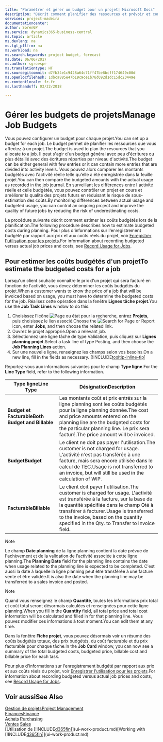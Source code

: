 ```yaml
---
title: "Paramétrer et gérer un budget pour un projet| Microsoft Docs"
description: "Décrit comment planifier des ressources et prévoir et contrôler les coûts d'un projet en définissant un budget pour chaque projet."
services: project-madeira
documentationcenter: 
author: SorenGP
ms.service: dynamics365-business-central
ms.topic: article
ms.devlang: na
ms.tgt_pltfrm: na
ms.workload: na
ms.search.keywords: project budget, forecast
ms.date: 06/06/2017
ms.author: sgroespe
ms.translationtype: HT
ms.sourcegitcommit: d7fb34e1c9428a64c71ff47be8bcff174649c00d
ms.openlocfilehash: 1dbca885e47b19c9ce1b78d092d1dc15dc23449e
ms.contentlocale: fr-fr
ms.lasthandoff: 03/22/2018

---
```

# <a name="manage-job-budgets"></a><span data-ttu-id="316dd-103">Gérer les budgets de projets</span><span class="sxs-lookup"><span data-stu-id="316dd-103">Manage Job Budgets</span></span>
<span data-ttu-id="316dd-104">Vous pouvez configurer un budget pour chaque projet.</span><span class="sxs-lookup"><span data-stu-id="316dd-104">You can set up a budget for each job.</span></span> <span data-ttu-id="316dd-105">Le budget permet de planifier les ressources que vous affectez à un projet.</span><span class="sxs-lookup"><span data-stu-id="316dd-105">The budget is used to plan the resources that you allocate to a job.</span></span> <span data-ttu-id="316dd-106">Il peut s'agir d'un budget général avec peu d'écritures ou plus détaillé avec des écritures réparties par niveau d'activité.</span><span class="sxs-lookup"><span data-stu-id="316dd-106">The budget can be either general with few entries or it can contain more entries that are divided into activity levels.</span></span> <span data-ttu-id="316dd-107">Vous pouvez alors comparer les montants budgétés avec l'activité réelle telle qu'elle a été enregistrée dans la feuille projet.</span><span class="sxs-lookup"><span data-stu-id="316dd-107">You can then compare the budgeted amounts with the actual usage as recorded in the job journal.</span></span> <span data-ttu-id="316dd-108">En surveillant les différences entre l'activité réelle et celle budgétée, vous pouvez contrôler un projet en cours et améliorer la qualité des projets futurs en réduisant le risque de sous-estimation des coûts.</span><span class="sxs-lookup"><span data-stu-id="316dd-108">By monitoring differences between actual usage and budgeted usage, you can control an ongoing project and improve the quality of future jobs by reducing the risk of underestimating costs.</span></span>

<span data-ttu-id="316dd-109">La procédure suivante décrit comment estimer les coûts budgétés lors de la planification.</span><span class="sxs-lookup"><span data-stu-id="316dd-109">The following procedure describes how to estimate budgeted costs during planning.</span></span> <span data-ttu-id="316dd-110">Pour plus d'informations sur l'enregistrement budgété par rapport aux prix et aux coûts réels du projet, voir [Enregistrer l'utilisation pour les projets](projects-how-record-job-usage.md).</span><span class="sxs-lookup"><span data-stu-id="316dd-110">For information about recording budgeted versus actual job prices and costs, see [Record Usage for Jobs](projects-how-record-job-usage.md).</span></span>  

## <a name="JobBudgetCosts"></a> <span data-ttu-id="316dd-111">Pour estimer les coûts budgétés d'un projet</span><span class="sxs-lookup"><span data-stu-id="316dd-111">To estimate the budgeted costs for a job</span></span>
<span data-ttu-id="316dd-112">Lorsqu'un client souhaite connaître le prix d'un projet qui sera facturé en fonction de l'activité, vous devez déterminer les coûts budgétés du projet.</span><span class="sxs-lookup"><span data-stu-id="316dd-112">When a customer wants to know the price of a job that will be invoiced based on usage, you must have to determine the budgeted costs for the job.</span></span> <span data-ttu-id="316dd-113">Réalisez cette opération dans la fenêtre **Lignes tâche projet**.</span><span class="sxs-lookup"><span data-stu-id="316dd-113">You use the **Job Task Lines** window to do this.</span></span>

1. <span data-ttu-id="316dd-114">Choisissez l'icône ![Page ou état pour la recherche](media/ui-search/search_small.png "Page ou état pour la recherche"), entrez **Projets**, puis choisissez le lien associé.</span><span class="sxs-lookup"><span data-stu-id="316dd-114">Choose the ![Search for Page or Report](media/ui-search/search_small.png "Search for Page or Report icon") icon, enter **Jobs**, and then choose the related link.</span></span>  
2. <span data-ttu-id="316dd-115">Ouvrez le projet approprié.</span><span class="sxs-lookup"><span data-stu-id="316dd-115">Open a relevant job.</span></span>
3. <span data-ttu-id="316dd-116">Sélectionnez une ligne tâche de type Validation, puis cliquez sur **Lignes planning projet**.</span><span class="sxs-lookup"><span data-stu-id="316dd-116">Select a task line of type Posting, and then choose the **Job Planning Lines** action.</span></span>
4. <span data-ttu-id="316dd-117">Sur une nouvelle ligne, renseignez les champs selon vos besoins.</span><span class="sxs-lookup"><span data-stu-id="316dd-117">On a new line, fill in the fields as necessary.</span></span> [!INCLUDE[tooltip-inline-tip](includes/tooltip-inline-tip_md.md)]   

<span data-ttu-id="316dd-118">Reportez-vous aux informations suivantes pour le champ **Type ligne**.</span><span class="sxs-lookup"><span data-stu-id="316dd-118">For the **Line Type** field, refer to the following information.</span></span>  

| <span data-ttu-id="316dd-119">Type ligne</span><span class="sxs-lookup"><span data-stu-id="316dd-119">Line Type</span></span> | <span data-ttu-id="316dd-120">Désignation</span><span class="sxs-lookup"><span data-stu-id="316dd-120">Description</span></span> |
| --- | --- |
| <span data-ttu-id="316dd-121">**Budget et Facturable**</span><span class="sxs-lookup"><span data-stu-id="316dd-121">**Both Budget and Billable**</span></span> |<span data-ttu-id="316dd-122">Les montants coût et prix entrés sur la ligne planning sont les coûts budgétés pour la ligne planning donnée.</span><span class="sxs-lookup"><span data-stu-id="316dd-122">The cost and price amounts entered on the planning line are the budgeted costs for the particular planning line.</span></span> <span data-ttu-id="316dd-123">Le prix sera facturé.</span><span class="sxs-lookup"><span data-stu-id="316dd-123">The price amount will be invoiced.</span></span> |
| <span data-ttu-id="316dd-124">**Budget**</span><span class="sxs-lookup"><span data-stu-id="316dd-124">**Budget**</span></span> |<span data-ttu-id="316dd-125">Le client ne doit pas payer l'utilisation.</span><span class="sxs-lookup"><span data-stu-id="316dd-125">The customer is not charged for usage.</span></span> <span data-ttu-id="316dd-126">L'activité n'est pas transférée à une facture, mais sera encore utilisée dans le calcul de TEC.</span><span class="sxs-lookup"><span data-stu-id="316dd-126">Usage is not transferred to an invoice, but will still be used in the calculation of WIP.</span></span> |
| <span data-ttu-id="316dd-127">**Facturable**</span><span class="sxs-lookup"><span data-stu-id="316dd-127">**Billable**</span></span> |<span data-ttu-id="316dd-128">Le client doit payer l'utilisation.</span><span class="sxs-lookup"><span data-stu-id="316dd-128">The customer is charged for usage.</span></span> <span data-ttu-id="316dd-129">L'activité est transférée à la facture, sur la base de la quantité spécifiée dans le champ Qté à transférer à facturer.</span><span class="sxs-lookup"><span data-stu-id="316dd-129">Usage is transferred to the invoice, based on the quantity specified in the Qty. to Transfer to Invoice field.</span></span> |

> [!NOTE]  
>   <span data-ttu-id="316dd-130">Le champ **Date planning** de la ligne planning contient la date prévue de l'achèvement et de la validation de l'activité associée à cette ligne planning.</span><span class="sxs-lookup"><span data-stu-id="316dd-130">The **Planning Date** field for the planning line contains the date when usage related to the planning line is expected to be completed.</span></span> <span data-ttu-id="316dd-131">C'est aussi la date à laquelle la ligne planning peut être transférée à une facture vente et être validée.</span><span class="sxs-lookup"><span data-stu-id="316dd-131">It is also the date when the planning line may be transferred to a sales invoice and posted.</span></span>  

> [!NOTE]  
>   <span data-ttu-id="316dd-132">Quand vous renseignez le champ **Quantité**, toutes les informations prix total et coût total seront désormais calculées et renseignées pour cette ligne planning.</span><span class="sxs-lookup"><span data-stu-id="316dd-132">When you fill in the **Quantity** field, all total price and total cost information will be calculated and filled in for that planning line.</span></span> <span data-ttu-id="316dd-133">Vous pouvez modifier ces informations à tout moment.</span><span class="sxs-lookup"><span data-stu-id="316dd-133">You can edit them at any time.</span></span>

<span data-ttu-id="316dd-134">Dans la fenêtre **Fiche projet**, vous pouvez désormais voir un résumé des coûts budgétés totaux, des prix budgétés, du coût facturable et du prix facturable pour chaque tâche.</span><span class="sxs-lookup"><span data-stu-id="316dd-134">In the **Job Card** window, you can now see a summary of the total budgeted costs, budgeted price, billable cost and billable price for each task.</span></span>

<span data-ttu-id="316dd-135">Pour plus d'informations sur l'enregistrement budgété par rapport aux prix et aux coûts réels du projet, voir [Enregistrer l'utilisation pour les projets](projects-how-record-job-usage.md).</span><span class="sxs-lookup"><span data-stu-id="316dd-135">For information about recording budgeted versus actual job prices and costs, see [Record Usage for Jobs](projects-how-record-job-usage.md).</span></span>

## <a name="see-also"></a><span data-ttu-id="316dd-136">Voir aussi</span><span class="sxs-lookup"><span data-stu-id="316dd-136">See Also</span></span>
[<span data-ttu-id="316dd-137">Gestion de projets</span><span class="sxs-lookup"><span data-stu-id="316dd-137">Project Management</span></span>](projects-manage-projects.md)  
[<span data-ttu-id="316dd-138">Finances</span><span class="sxs-lookup"><span data-stu-id="316dd-138">Finance</span></span>](finance.md)  
<span data-ttu-id="316dd-139">[Achats](purchasing-manage-purchasing.md)       </span><span class="sxs-lookup"><span data-stu-id="316dd-139">[Purchasing](purchasing-manage-purchasing.md)       </span></span>  
<span data-ttu-id="316dd-140">[Ventes](sales-manage-sales.md)    </span><span class="sxs-lookup"><span data-stu-id="316dd-140">[Sales](sales-manage-sales.md)    </span></span>  
<span data-ttu-id="316dd-141">[Utilisation de [!INCLUDE[d365fin](includes/d365fin_md.md)]](ui-work-product.md)</span><span class="sxs-lookup"><span data-stu-id="316dd-141">[Working with [!INCLUDE[d365fin](includes/d365fin_md.md)]](ui-work-product.md)</span></span>  

